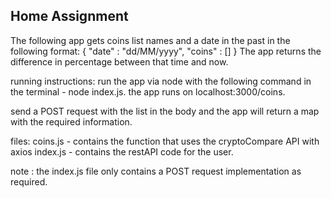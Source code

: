 Home Assignment
---------------------------------------

The following app gets coins list names and a date in the past in the following format:
{
    "date" : "dd/MM/yyyy",
    "coins" : []
}
The app returns the difference in percentage between that time and now.

running instructions:
run the app via node with the following command in the terminal - node index.js.
the app runs on localhost:3000/coins.

send a POST request with the list in the body and the app will return a map with the required information.

files:
coins.js - contains the function that uses the cryptoCompare API with axios
index.js - contains the restAPI code for the user.

note : the index.js file only contains a POST request implementation as required.